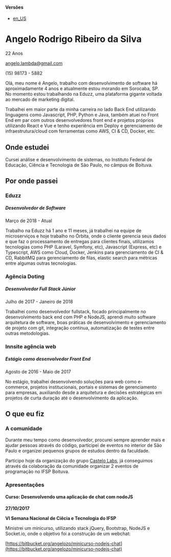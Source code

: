 #### Versões

- [en_US](README_en_US.md)

<a name="dados-pessoais"></a>
# Angelo Rodrigo Ribeiro da Silva

22 Anos

angelo.lambda@gmail.com

(15) 98173 - 5882

Olá, meu nome é Angelo, trabalho com desenvolvimento de software há aproximadamente 4 anos e atualmente estou morando em Sorocaba, SP. No momento estou trabalhando na Eduzz, uma plataforma gigante voltada ao mercado de marketing digital.

Trabalhei em maior parte da minha carreira no lado Back End utilizando linguagens como Javascript, PHP, Python e Java, também atuei no Front End em par com outros desenvolvedores front end e projetos próprios utilizando React e Vue e tenho experiência em Deploy e gerenciamento de infraestrutura/cloud com ferramentas como AWS, CI & CD, Docker, etc. 

<a name="onde-estudei"></a>
## Onde estudei

Cursei análise e desenvolvimento de sistemas, no Instituto Federal de Educação, Ciência e Tecnologia de São Paulo, no câmpus de Boituva.

<a name="onde-passei"></a>
## Por onde passei

<a name="onde-passei-eduzz"></a>
### Eduzz
##### Desenvolvedor de Software

Março de 2018 - Atual

Trabalho na Eduzz há 1 ano e 11 meses, já trabalhei na equipe de microserviços e hoje trabalho no Órbita, onde o cliente gerencia seus dados e que faz o processamento de entregas para clientes finais, utilizamos tecnologias como PHP (Laravel, Symfony, etc), Javascript (Express, etc) e Typescript, AWS como Cloud, Docker, Jenkins para gerenciamento de CI & CD, RabbitMQ para gerenciamento de filas, elastic search para métricas entre algumas outras tecnologias.

<a name="onde-passei-doting"></a>
### Agência Doting
##### Desenvolvedor Full Stack Júnior

Julho de 2017 - Janeiro de 2018

Trabalhei como desenvolvedor fullstack, focado principalmente no desenvolvimento back end com PHP e NodeJS, aprendi muito software arquitetura de software, boas práticas de desenvolvimento e gerenciamento de projeto com git, integração contínua, automatização de testes entre outras metodologias.

<a name="onde-passei-innsite"></a>
### Innsite agência web
##### Estágio como desenvolvedor Front End

Agosto de 2016 - Maio de 2017

No estágio, trabalhei desenvolvendo soluções para web como e-commerce, projetos institucionais, portais e sistemas de gerenciamento para empresas, auxiliando desde a arquitetura e decisões estratégicas em projetos de curta duração até o desenvolvimento da aplicação.

<a name="oque-fiz"></a>
## O que eu fiz

<a name="oque-fiz-comunidade"></a>
### A comunidade

Durante meu tempo como desenvolvedor, procurei sempre aprender mais e ajudar pessoas através do código, participei de eventos no interior de São Paulo e organizei pequenos grupos de estudos dentro da faculdade.

Participo hoje da organização do grupo [Castelo Labs](https://castelolabs.github.io/), já conseguimos através da colaboração da comunidade organizar 2 eventos de programação no IFSP Boituva.

<a name="oque-fiz-apresentacoes"></a>
### Apresentações

<a name="oque-fiz-apresentacoes-chat-node"></a>
#### Curso: Desenvolvendo uma aplicação de chat com nodeJS

**27/10/2017**

**VI Semana Nacional de Ciêcia e Tecnologia do IFSP**

Ministrei um minicurso, utilizando stack jQuery, Bootstrap, NodeJS e Socket.io, onde o objetivo foi a construção de um webchat:

[https://bitbucket.org/angelozo/minicurso-nodejs-chat](https://bitbucket.org/angelozo/minicurso-nodejs-chat)
